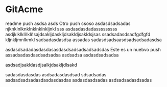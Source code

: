 # GitAcme
readme push
asdsa
asds
Otro push
csoso
asdasdsadsadas
njknklnlknklnklnklnkljnkl
sss
asdasdasdadasssssssss
asdjklklklñklñsajdsakljdaskljdsakldjsakldsjsas
ssadsadasdsadfgdfgfd
kljnkljmnlkmkl
sadsadasdasdsa
assadas
sadasdsadsaasdsadsadsadasdsa

asdasdsadadasdasdasasdasdsadsadsadsadsdas
Este es un nuebvo push
assadsadasdasdsadsadsa
asdsadsa
asdasdsadsadsa

asdsadjsakldasdjsalkjdsakljdlsakd


sadasdasdasdas
asdsadasdasdsad
sdsadsadas
asdsadsadsadasdasdasdasdas
asdasdasdsadas
asdsadsadasdsadas
